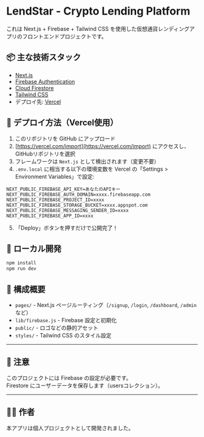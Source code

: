 
# LendStar - Crypto Lending Platform

これは Next.js + Firebase + Tailwind CSS を使用した仮想通貨レンディングアプリのフロントエンドプロジェクトです。

## 📦 主な技術スタック

- [Next.js](https://nextjs.org/)
- [Firebase Authentication](https://firebase.google.com/products/auth)
- [Cloud Firestore](https://firebase.google.com/products/firestore)
- [Tailwind CSS](https://tailwindcss.com/)
- デプロイ先: [Vercel](https://vercel.com/)

## 🚀 デプロイ方法（Vercel使用）

1. このリポジトリを GitHub にアップロード
2. [https://vercel.com/import](https://vercel.com/import) にアクセスし、GitHubリポジトリを選択
3. フレームワークは `Next.js` として検出されます（変更不要）
4. `.env.local` に相当する以下の環境変数を Vercel の「Settings > Environment Variables」で設定:

```
NEXT_PUBLIC_FIREBASE_API_KEY=あなたのAPIキー
NEXT_PUBLIC_FIREBASE_AUTH_DOMAIN=xxxx.firebaseapp.com
NEXT_PUBLIC_FIREBASE_PROJECT_ID=xxxx
NEXT_PUBLIC_FIREBASE_STORAGE_BUCKET=xxxx.appspot.com
NEXT_PUBLIC_FIREBASE_MESSAGING_SENDER_ID=xxxx
NEXT_PUBLIC_FIREBASE_APP_ID=xxxx
```

5. 「Deploy」ボタンを押すだけで公開完了！

## 🧪 ローカル開発

```bash
npm install
npm run dev
```

## 📁 構成概要

- `pages/` - Next.js ページルーティング（`/signup`, `/login`, `/dashboard`, `/admin` など）
- `lib/firebase.js` - Firebase 設定と初期化
- `public/` - ロゴなどの静的アセット
- `styles/` - Tailwind CSS のスタイル設定

---

## 🔐 注意

このプロジェクトには Firebase の設定が必要です。  
Firestore にユーザーデータを保存します（usersコレクション）。

---

## 🙋‍♀️ 作者

本アプリは個人プロジェクトとして開発されました。
